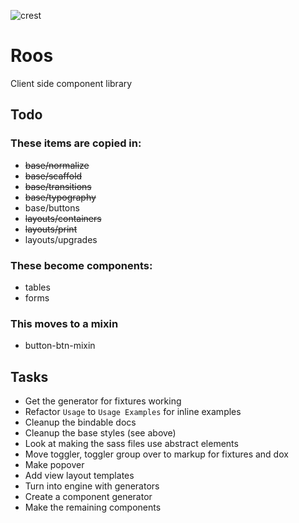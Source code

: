 
![crest](https://secure.gravatar.com/avatar/aa8ea677b07f626479fd280049b0e19f?s=75)

# Roos

Client side component library

## Todo

### These items are copied in:
- ~~base/normalize~~
- ~~base/scaffold~~
- ~~base/transitions~~
- ~~base/typography~~
- base/buttons
- ~~layouts/containers~~
- ~~layouts/print~~
- layouts/upgrades

### These become components:
- tables
- forms

### This moves to a mixin
- button-btn-mixin

## Tasks
- Get the generator for fixtures working
- Refactor `Usage` to `Usage Examples` for inline examples
- Cleanup the bindable docs
- Cleanup the base styles (see above)
- Look at making the sass files use abstract elements
- Move toggler, toggler group over to markup for fixtures and dox
- Make popover
- Add view layout templates
- Turn into engine with generators
- Create a component generator
- Make the remaining components

